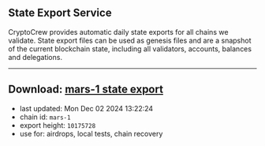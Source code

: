 ## State Export Service
CryptoCrew provides automatic daily state exports for all chains we validate. State export files can be used as genesis files and are a snapshot of the current blockchain state, including all validators, accounts, balances and delegations.

---
**Download: [mars-1 state export](https://dl-eu2.ccvalidators.com/SERVICE/mars/mars-1_export_10175728.json)**
---

- last updated: Mon Dec 02 2024 13:22:24
- chain id: `mars-1`
- export height: `10175728`
- use for: airdrops, local tests, chain recovery
